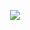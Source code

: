 <p align="center">
  <img src="https://github.com/OTG-Ventures/.github/assets/11397955/3cacdc55-a5cd-4991-831c-fc2469637e14" />
</p>
